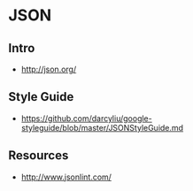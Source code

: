 # JSON


## Intro

- http://json.org/


## Style Guide

- https://github.com/darcyliu/google-styleguide/blob/master/JSONStyleGuide.md


## Resources

- http://www.jsonlint.com/
